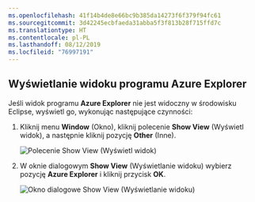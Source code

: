 ```yaml
---
ms.openlocfilehash: 41f14b4de8e66bc9b385da14273f6f379f94fc61
ms.sourcegitcommit: 3d42245ecbfaeda31abba5f3f813b28f715ffd7c
ms.translationtype: HT
ms.contentlocale: pl-PL
ms.lasthandoff: 08/12/2019
ms.locfileid: "76997191"
---
```

## <a name="displaying-the-azure-explorer-view"></a>Wyświetlanie widoku programu Azure Explorer

Jeśli widok programu **Azure Explorer** nie jest widoczny w środowisku Eclipse, wyświetl go, wykonując następujące czynności:

1. Kliknij menu **Window** (Okno), kliknij polecenie **Show View** (Wyświetl widok), a następnie kliknij pozycję **Other** (Inne).

   ![Polecenie Show View (Wyświetl widok)](../media/azure-toolkit-for-eclipse-show-azure-explorer/show-az-exp-01.png)

2. W oknie dialogowym **Show View** (Wyświetlanie widoku) wybierz pozycję **Azure Explorer** i kliknij przycisk **OK**.

   ![Okno dialogowe Show View (Wyświetlanie widoku)](../media/azure-toolkit-for-eclipse-show-azure-explorer/show-az-exp-02.png)

